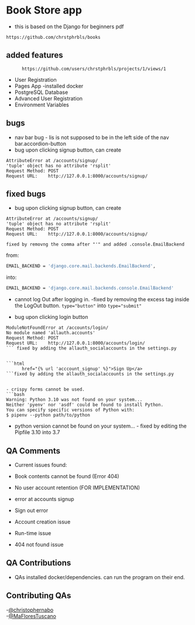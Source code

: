 # Book Store app
- this is based on the Django for beginners pdf
```link
https://github.com/chrstphrbls/books
```

## added features
```link
      https://github.com/users/chrstphrbls/projects/1/views/1
```
- User Registration
- Pages App
 -installed docker
- PostgreSQL Database
- Advanced User Registration
- Environment Variables

## bugs
- nav bar bug - lis is not supposed to be in the left side of the nav bar.accordion-button
- bug upon clicking signup button, can create
```
AttributeError at /accounts/signup/
'tuple' object has no attribute 'rsplit'
Request Method:	POST
Request URL:	http://127.0.0.1:8000/accounts/signup/
```


## fixed bugs
- bug upon clicking signup button, can create
```
AttributeError at /accounts/signup/
'tuple' object has no attribute 'rsplit'
Request Method:	POST
Request URL:	http://127.0.0.1:8000/accounts/signup/

fixed by removng the comma after "'" and added .console.EmailBackend 
```

from:
```bash
EMAIL_BACKEND = 'django.core.mail.backends.EmailBackend',
```

into:
```bash
EMAIL_BACKEND = 'django.core.mail.backends.console.EmailBackend'
```

- cannot log Out after logging in. -fixed by removing the excess tag inside the LogOut button. `type="button"` into `type="submit"`

- bug upon clicking login button
```
ModuleNotFoundError at /accounts/login/
No module named 'allauth.accounts'
Request Method:	POST
Request URL:	http://127.0.0.1:8000/accounts/login/
``` fixed by adding the allauth_socialaccounts in the settings.py


```html
      href="{% url 'acccount_signup' %}">Sign Up</a>
```fixed by adding the allauth_socialaccounts in the settings.py


- crispy forms cannot be used. 
```bash
Warning: Python 3.10 was not found on your system...
Neither 'pyenv' nor 'asdf' could be found to install Python.
You can specify specific versions of Python with:
$ pipenv --python path/to/python
```
- python version cannot be found on your system... - fixed by editing the Pipfile 3.10 into 3.7

## QA Comments
- Current issues found: 

- Book contents cannot be found (Error 404)
- No user account retention (FOR IMPLEMENTATION)
- error at accounts signup
- Sign out error  
- Account creation issue  
- Run-time issue  
- 404 not found issue

## QA Contributions
- QAs installed docker/dependencies. can run the program on their end.

## Contributing QAs
-[@christophernabo](https://github.com/christophernabo)  
-[@MaFloresTuscano](https://github.com/MaFloresTuscano)


